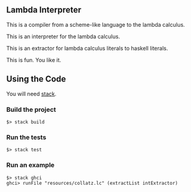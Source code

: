 Lambda Interpreter
------------------

This is a compiler from a scheme-like language to the lambda calculus.

This is an interpreter for the lambda calculus.

This is an extractor for lambda calculus literals to haskell literals.

This is fun. You like it.


Using the Code
--------------

You will need [stack](https://docs.haskellstack.org/en/stable/README).

### Build the project
```
$> stack build
```

### Run the tests
```
$> stack test
```

### Run an example
```
$> stack ghci
ghci> runFile "resources/collatz.lc" (extractList intExtractor)
```
